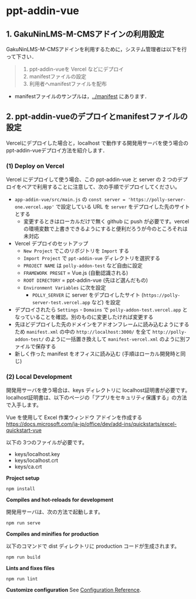 # ppt-addin-vue

## 1. GakuNinLMS-M-CMSアドインの利用設定

GakuNinLMS-M-CMSアドインを利用するために，システム管理者は以下を行って下さい．

> 1. ppt-addin-vueを Vercel などにデプロイ
> 2. manifestファイルの設定
> 3. 利用者へmanifestファイルを配布


* manifestファイルのサンプルは，[../manifest](../manifest) にあります．


## 2. ppt-addin-vueのデプロイとmanifestファイルの設定

Vercelにデプロイした場合と，localhost で動作する開発用サーバを使う場合のppt-addin-vueデプロイ方法を紹介します．

### (1) Deploy on Vercel

Vercel にデプロイして使う場合、この ppt-addin-vue と server の 2 つのデプロイをペアで利用することに注意して、次の手順でデプロイしてください。

- `app-addin-vue/src/main.js` の `const server = 'https://polly-server-one.vercel.app'` で設定している URL を `server` をデプロイした先のサイトとする
  - 変更するときはローカルだけで無く github に push が必要です。vercel の環境変数で上書きできるようにすると便利だろうが今のところそれは未対応
- Vercel デプロイのセットアップ
  - `New Project` でこのリポジトリを `Import` する
  - `Import Project` で `ppt-addin-vue` ディレクトリを選択する
  - `PROJECT NAME` は `polly-addon-test` など自由に設定
  - `FRAMEWORK PRESET` = Vue.js (自動認識される)
  - `ROOT DIRECTORY` = ppt-addin-vue (先ほど選んだもの)
  - `Environment Variables` に次を設定
    - `POLLY_SERVER` に server をデプロイしたサイト (`https://polly-server-test.vercel.app` など) を設定
- デプロイされたら `Settings` - `Domains` で `polly-addon-test.vercel.app` となっていることを確認。別のものに変更したければ変更する
- 先ほどデプロイした先のドメインをアドオンフレームに読み込むようにするため `manifest.xml` の中の `http://localhost:3000/` を全て `http://polly-addon-test/` のように一括置き換えして `manifest-vercel.xml` のように別ファイルで保存する
- 新しく作った manifest をオフィスに読み込む (手順はローカル開発時と同じ)

### (2) Local Development

開発用サーバを使う場合は、keys ディレクトリに localhost証明書が必要です。localhost証明書は、以下のページの「アプリをセキュリティ保護する」の方法で入手します。

Vue を使用して Excel 作業ウィンドウ アドインを作成する
https://docs.microsoft.com/ja-jp/office/dev/add-ins/quickstarts/excel-quickstart-vue

以下の 3つのファイルが必要です。

- keys/localhost.key
- keys/localhost.crt
- keys/ca.crt

__Project setup__
```
npm install
```

__Compiles and hot-reloads for development__

開発用サーバは、次の方法で起動します。

```
npm run serve
```

__Compiles and minifies for production__

以下のコマンドで dist ディレクトリに production コードが生成されます。

```
npm run build
```

__Lints and fixes files__
```
npm run lint
```

__Customize configuration__
See [Configuration Reference](https://cli.vuejs.org/config/).
